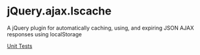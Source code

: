 jQuery.ajax.lscache
===================

A jQuery plugin for automatically caching, using, and expiring JSON AJAX responses using localStorage

[Unit Tests](https://rawgithub.com/brophdawg11/jquery.ajax.lscache/master/tests/index.html)
